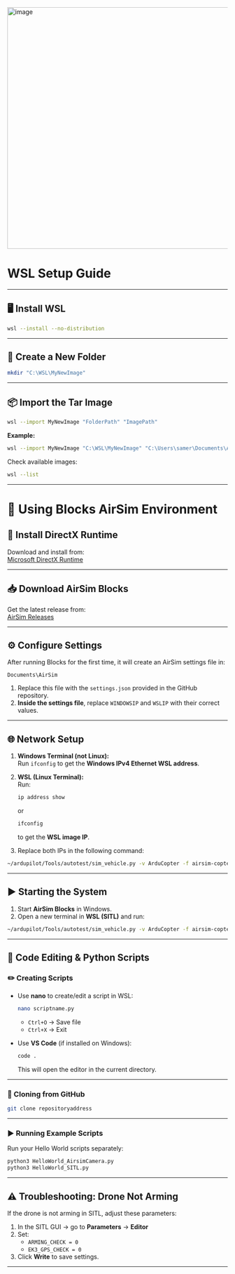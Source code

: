 <img width="976" height="551" alt="image" src="https://github.com/user-attachments/assets/f76fc739-809b-4473-9418-6fe07614c0cb" />



# WSL Setup Guide

---

## 🖥️ Install WSL
```bash
wsl --install --no-distribution
```

---

## 📂 Create a New Folder
```bash
mkdir "C:\WSL\MyNewImage"
```

---

## 📦 Import the Tar Image
```bash
wsl --import MyNewImage "FolderPath" "ImagePath"
```

**Example:**
```bash
wsl --import MyNewImage "C:\WSL\MyNewImage" "C:\Users\samer\Documents\AUB\AerialRobotics\mywsl.tar"
```

Check available images:
```bash
wsl --list
```

---

# 🚁 Using Blocks AirSim Environment

## 🔽 Install DirectX Runtime
Download and install from:  
[Microsoft DirectX Runtime](https://www.microsoft.com/en-us/download/details.aspx?id=35)

---

## 📥 Download AirSim Blocks
Get the latest release from:  
[AirSim Releases](https://github.com/microsoft/airsim/releases)

---

## ⚙️ Configure Settings
After running Blocks for the first time, it will create an AirSim settings file in:
```
Documents\AirSim
```

1. Replace this file with the `settings.json` provided in the GitHub repository.  
2. **Inside the settings file**, replace `WINDOWSIP` and `WSLIP` with their correct values.

---

## 🌐 Network Setup
1. **Windows Terminal (not Linux):**  
   Run `ifconfig` to get the **Windows IPv4 Ethernet WSL address**.

2. **WSL (Linux Terminal):**  
   Run:
   ```bash
   ip address show
   ```
   or
   ```bash
   ifconfig
   ```
   to get the **WSL image IP**.

3. Replace both IPs in the following command:

```bash
~/ardupilot/Tools/autotest/sim_vehicle.py -v ArduCopter -f airsim-copter --console --map   -A "--sim-address=WINDOWSIPV4 --sim-port-in=9002 --sim-port-out=9003"   --out udp:127.0.0.1:14550
```

---

## ▶️ Starting the System
1. Start **AirSim Blocks** in Windows.  
2. Open a new terminal in **WSL (SITL)** and run:

```bash
~/ardupilot/Tools/autotest/sim_vehicle.py -v ArduCopter -f airsim-copter --console --map   -A "--sim-address=172.29.160.1 --sim-port-in=9002 --sim-port-out=9003"   --out udp:127.0.0.1:14550
```

---

## 📝 Code Editing & Python Scripts

### ✏️ Creating Scripts
- Use **nano** to create/edit a script in WSL:  
  ```bash
  nano scriptname.py
  ```
  - `Ctrl+O` → Save file  
  - `Ctrl+X` → Exit  

- Use **VS Code** (if installed on Windows):  
  ```bash
  code .
  ```
  This will open the editor in the current directory.

---

### 📂 Cloning from GitHub
```bash
git clone repositoryaddress
```

---

### ▶️ Running Example Scripts
Run your Hello World scripts separately:
```bash
python3 HelloWorld_AirsimCamera.py
python3 HelloWorld_SITL.py
```

---

## ⚠️ Troubleshooting: Drone Not Arming
If the drone is not arming in SITL, adjust these parameters:

1. In the SITL GUI → go to **Parameters** → **Editor**  
2. Set:
   - `ARMING_CHECK = 0`
   - `EK3_GPS_CHECK = 0`
3. Click **Write** to save settings.

---
